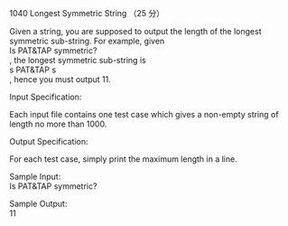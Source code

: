 1040 Longest Symmetric String （25 分）

Given a string, you are supposed to output the length of the longest symmetric sub-string. For example, given  
Is PAT&TAP symmetric?  
, the longest symmetric sub-string is  
s PAT&TAP s  
, hence you must output 11.

Input Specification:

Each input file contains one test case which gives a non-empty string of length no more than 1000.

Output Specification:

For each test case, simply print the maximum length in a line.

Sample Input:  
Is PAT&TAP symmetric?

Sample Output:  
11
